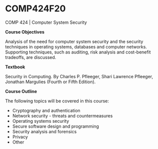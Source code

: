 # COMP424F20
COMP 424 | Computer System Security

**Course Objectives** 

Analysis of the need for computer system security and the security techniques in operating systems, databases and computer networks. Supporting techniques, such as auditing, risk analysis and cost-benefit tradeoffs, are discussed.

**Textbook** 

Security in Computing. By Charles P. Pfleeger, Shari Lawrence Pfleeger, Jonathan Margulies (Fourth or Fifth Edition).

**Course Outline** 

The following topics will be covered in this course:

* Cryptography and authentication
* Network security - threats and countermeasures
* Operating systems security
* Secure software design and programming
* Security analysis and forensics
* Privacy
* Other
